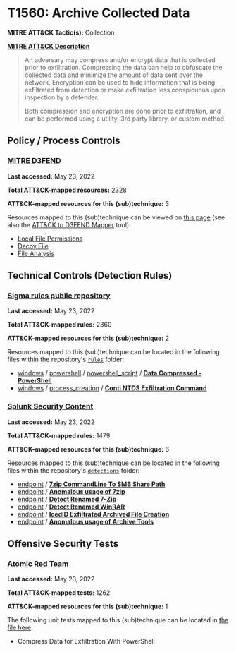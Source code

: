 # T1560: Archive Collected Data
**MITRE ATT&CK Tactic(s):** Collection

**[MITRE ATT&CK Description](https://attack.mitre.org/techniques/T1560)**
<blockquote>An adversary may compress and/or encrypt data that is collected prior to exfiltration. Compressing the data can help to obfuscate the collected data and minimize the amount of data sent over the network. Encryption can be used to hide information that is being exfiltrated from detection or make exfiltration less conspicuous upon inspection by a defender.

Both compression and encryption are done prior to exfiltration, and can be performed using a utility, 3rd party library, or custom method.</blockquote>

## Policy / Process Controls
### [MITRE D3FEND](https://d3fend.mitre.org/)
**Last accessed:** May 23, 2022

**Total ATT&CK-mapped resources:** 2328

**ATT&CK-mapped resources for this (sub)technique:** 3

Resources mapped to this (sub)technique can be viewed on [this page](https://d3fend.mitre.org/) (see also the [ATT&CK to D3FEND Mapper](https://d3fend.mitre.org/tools/attack-mapper) tool):

* [Local File Permissions](https://d3fend.mitre.org/technique/d3f:LocalFilePermissions)
* [Decoy File](https://d3fend.mitre.org/technique/d3f:DecoyFile)
* [File Analysis](https://d3fend.mitre.org/technique/d3f:FileAnalysis)

## Technical Controls (Detection Rules)
### [Sigma rules public repository](https://github.com/SigmaHQ/sigma)
**Last accessed:** May 23, 2022

**Total ATT&CK-mapped rules:** 2360

**ATT&CK-mapped resources for this (sub)technique:** 2

Resources mapped to this (sub)technique can be located in the following files within the repository's <code>[rules](https://github.com/SigmaHQ/sigma/tree/master/rules)</code> folder:

* [windows](https://github.com/SigmaHQ/sigma/tree/master/rules/windows/) / [powershell](https://github.com/SigmaHQ/sigma/tree/master/rules/windows/powershell/) / [powershell_script](https://github.com/SigmaHQ/sigma/tree/master/rules/windows/powershell/powershell_script/) / **[Data Compressed - PowerShell](https://github.com/SigmaHQ/sigma/blob/master/rules/windows/powershell/powershell_script/posh_ps_data_compressed.yml)**
* [windows](https://github.com/SigmaHQ/sigma/tree/master/rules/windows/) / [process_creation](https://github.com/SigmaHQ/sigma/tree/master/rules/windows/process_creation/) / **[Conti NTDS Exfiltration Command](https://github.com/SigmaHQ/sigma/blob/master/rules/windows/process_creation/proc_creation_win_malware_conti_7zip.yml)**

### [Splunk Security Content](https://github.com/splunk/security_content)
**Last accessed:** May 23, 2022

**Total ATT&CK-mapped rules:** 1479

**ATT&CK-mapped resources for this (sub)technique:** 6

Resources mapped to this (sub)technique can be located in the following files within the repository's <code>[detections](https://github.com/splunk/security_content/tree/develop/detections)</code> folder:

* [endpoint](https://github.com/splunk/security_content/tree/develop/detections/endpoint/) / **[7zip CommandLine To SMB Share Path](https://github.com/splunk/security_content/blob/develop/detections/endpoint/7zip_commandline_to_smb_share_path.yml)**
* [endpoint](https://github.com/splunk/security_content/tree/develop/detections/endpoint/) / **[Anomalous usage of 7zip](https://github.com/splunk/security_content/blob/develop/detections/endpoint/anomalous_usage_of_7zip.yml)**
* [endpoint](https://github.com/splunk/security_content/tree/develop/detections/endpoint/) / **[Detect Renamed 7-Zip](https://github.com/splunk/security_content/blob/develop/detections/endpoint/detect_renamed_7_zip.yml)**
* [endpoint](https://github.com/splunk/security_content/tree/develop/detections/endpoint/) / **[Detect Renamed WinRAR](https://github.com/splunk/security_content/blob/develop/detections/endpoint/detect_renamed_winrar.yml)**
* [endpoint](https://github.com/splunk/security_content/tree/develop/detections/endpoint/) / **[IcedID Exfiltrated Archived File Creation](https://github.com/splunk/security_content/blob/develop/detections/endpoint/icedid_exfiltrated_archived_file_creation.yml)**
* [endpoint](https://github.com/splunk/security_content/tree/develop/detections/endpoint/) / **[Anomalous usage of Archive Tools](https://github.com/splunk/security_content/blob/develop/detections/endpoint/ssa___anomalous_usage_of_archive_tools.yml)**


## Offensive Security Tests
### [Atomic Red Team](https://github.com/redcanaryco/atomic-red-team)
**Last accessed:** May 23, 2022

**Total ATT&CK-mapped tests:** 1262

**ATT&CK-mapped resources for this (sub)technique:** 1

The following unit tests mapped to this (sub)technique can be located in [the file here](https://github.com/redcanaryco/atomic-red-team/tree/master/atomics/T1560/T1560.yaml):

* Compress Data for Exfiltration With PowerShell

